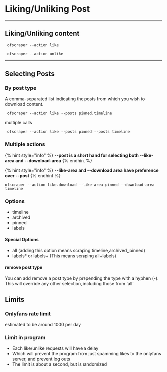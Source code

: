 # Liking/Unliking Post

***

## Liking/Unliking content

```
 ofscraper --action like
```

```
 ofscraper --action unlike
```



***

## Selecting Posts

### By post type

A comma-separated list indicating the posts from which you wish to download content.

```
 ofscraper --action like --posts pinned,timeline
```

multiple calls

```
 ofscraper --action like --posts pinned --posts timeline
```

### Multiple actions

{% hint style="info" %}
**--post is a short hand for selecting both --like-area and --download-area**&#x20;
{% endhint %}

{% hint style="info" %}
**--like-area and --download area have preference over --post**
{% endhint %}

```
ofscraper --action like,download --like-area pinned --download-area timeline
```

### Options

* timeline
* archived
* pinned
* labels

#### Special Options

* all (adding this option means scraping timeline,archived,,pinned)
* labels\* or labels+ (This means scraping all+labels)

#### remove post type

You can add remove a post type by prepending the type with a hyphen (-). This will override any other selection, including those from 'all'

## Limits

### Onlyfans rate limit

estimated to be around 1000 per day

### Limit in program

* Each like/unlike requests will have a delay&#x20;
* Which will prevent the program from just spamming likes to the onlyfans server, and prevent log outs
* The limit is about a second, but is randomized





